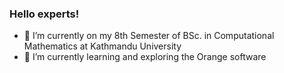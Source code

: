 ### Hello experts!
- 🔭 I’m currently on my 8th Semester of BSc. in Computational Mathematics at Kathmandu University
- 🌱 I’m currently learning and exploring the Orange software
